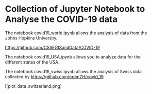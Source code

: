 # Collection of Jupyter Notebook to Analyse the COVID-19 data

The notebook covid19_world.ipynb allows the analysis of data from the Johns Hopkins University. 

https://github.com/CSSEGISandData/COVID-19

The notebook covid19_USA.ipynb allows you to analyze data for the different states of the USA.

The notebook covid19_swiss.ipynb allows the analysis of Swiss data collected by 
https://github.com/openZH/covid_19

!(plot_data_switzerland.png)
